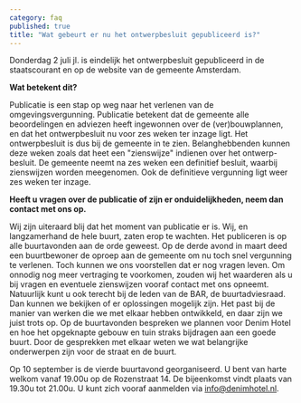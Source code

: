 ```yaml
---
category: faq
published: true
title: "Wat gebeurt er nu het ontwerpbesluit gepubliceerd is?"
---
```






Donderdag 2 juli jl. is eindelijk het ontwerpbesluit gepubliceerd in de staatscourant en op de website van de gemeente Amsterdam.

**Wat betekent dit?**

Publicatie is een stap op weg naar het verlenen van de omgevingsvergunning. Publicatie betekent dat de gemeente alle beoordelingen en adviezen heeft ingewonnen over de (ver)bouwplannen, en dat het ontwerpbesluit nu voor zes weken ter inzage ligt. Het ontwerpbesluit is dus bij de gemeente in te zien. Belanghebbenden kunnen deze weken zoals dat heet een "zienswijze" indienen over het ontwerp-besluit. De gemeente neemt na zes weken een definitief besluit, waarbij zienswijzen worden meegenomen. Ook de definitieve vergunning ligt weer zes weken ter inzage.

**Heeft u vragen over de publicatie of zijn er onduidelijkheden, neem dan contact met ons op.**

Wij zijn uiteraard blij dat het moment van publicatie er is. Wij, en langzamerhand de hele buurt, zaten erop te wachten. Het publiceren is op alle buurtavonden aan de orde geweest. Op de derde avond in maart deed een buurtbewoner de oproep aan de gemeente om nu toch snel vergunning te verlenen. Toch kunnen we ons voorstellen dat er nog vragen leven. Om onnodig nog meer vertraging te voorkomen, zouden wij het waarderen als u bij vragen en eventuele zienswijzen vooraf contact met ons opneemt. Natuurlijk kunt u ook terecht bij de leden van de BAR, de buurtadviesraad. Dan kunnen we bekijken of er oplossingen mogelijk zijn. Het past bij de manier van werken die we met elkaar hebben ontwikkeld, en daar zijn we juist trots op. Op de buurtavonden bespreken we plannen voor Denim Hotel en hoe het opgeknapte gebouw en tuin straks bijdragen aan een goede buurt. Door de gesprekken met elkaar weten we wat belangrijke onderwerpen zijn voor de straat en de buurt.

Op 10 september is de vierde buurtavond georganiseerd. U bent van harte welkom vanaf 19.00u op de Rozenstraat 14. De bijeenkomst vindt plaats van 19.30u tot 21.00u. U kunt zich vooraf aanmelden via [info@denimhotel.nl](mailto:info@denimhotel.nl).
